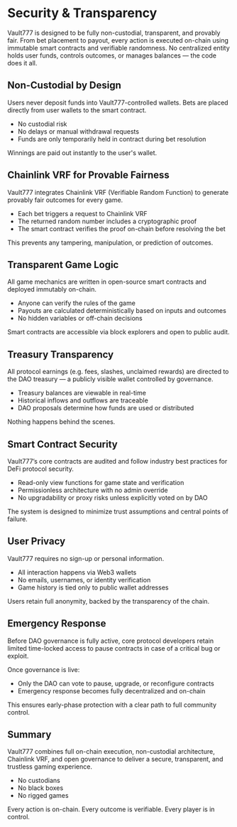 # Security & Transparency

Vault777 is designed to be fully non-custodial, transparent, and provably fair. From bet placement to payout, every action is executed on-chain using immutable smart contracts and verifiable randomness. No centralized entity holds user funds, controls outcomes, or manages balances — the code does it all.

## Non-Custodial by Design

Users never deposit funds into Vault777-controlled wallets. Bets are placed directly from user wallets to the smart contract.

- No custodial risk
- No delays or manual withdrawal requests
- Funds are only temporarily held in contract during bet resolution

Winnings are paid out instantly to the user's wallet.

## Chainlink VRF for Provable Fairness

Vault777 integrates Chainlink VRF (Verifiable Random Function) to generate provably fair outcomes for every game.

- Each bet triggers a request to Chainlink VRF
- The returned random number includes a cryptographic proof
- The smart contract verifies the proof on-chain before resolving the bet

This prevents any tampering, manipulation, or prediction of outcomes.

## Transparent Game Logic

All game mechanics are written in open-source smart contracts and deployed immutably on-chain.

- Anyone can verify the rules of the game
- Payouts are calculated deterministically based on inputs and outcomes
- No hidden variables or off-chain decisions

Smart contracts are accessible via block explorers and open to public audit.

## Treasury Transparency

All protocol earnings (e.g. fees, slashes, unclaimed rewards) are directed to the DAO treasury — a publicly visible wallet controlled by governance.

- Treasury balances are viewable in real-time
- Historical inflows and outflows are traceable
- DAO proposals determine how funds are used or distributed

Nothing happens behind the scenes.

## Smart Contract Security

Vault777’s core contracts are audited and follow industry best practices for DeFi protocol security.

- Read-only view functions for game state and verification
- Permissionless architecture with no admin override
- No upgradability or proxy risks unless explicitly voted on by DAO

The system is designed to minimize trust assumptions and central points of failure.

## User Privacy

Vault777 requires no sign-up or personal information.

- All interaction happens via Web3 wallets
- No emails, usernames, or identity verification
- Game history is tied only to public wallet addresses

Users retain full anonymity, backed by the transparency of the chain.

## Emergency Response

Before DAO governance is fully active, core protocol developers retain limited time-locked access to pause contracts in case of a critical bug or exploit.

Once governance is live:
- Only the DAO can vote to pause, upgrade, or reconfigure contracts
- Emergency response becomes fully decentralized and on-chain

This ensures early-phase protection with a clear path to full community control.

## Summary

Vault777 combines full on-chain execution, non-custodial architecture, Chainlink VRF, and open governance to deliver a secure, transparent, and trustless gaming experience.

- No custodians
- No black boxes
- No rigged games

Every action is on-chain. Every outcome is verifiable. Every player is in control.
